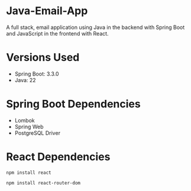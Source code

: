 # Java-Email-App
A full stack, email application using Java in the backend with Spring Boot and JavaScript in the frontend with React.

# Versions Used
* Spring Boot: 3.3.0
* Java: 22

# Spring Boot Dependencies
* Lombok
* Spring Web
* PostgreSQL Driver

# React Dependencies
``` npm install react ```

``` npm install react-router-dom ```